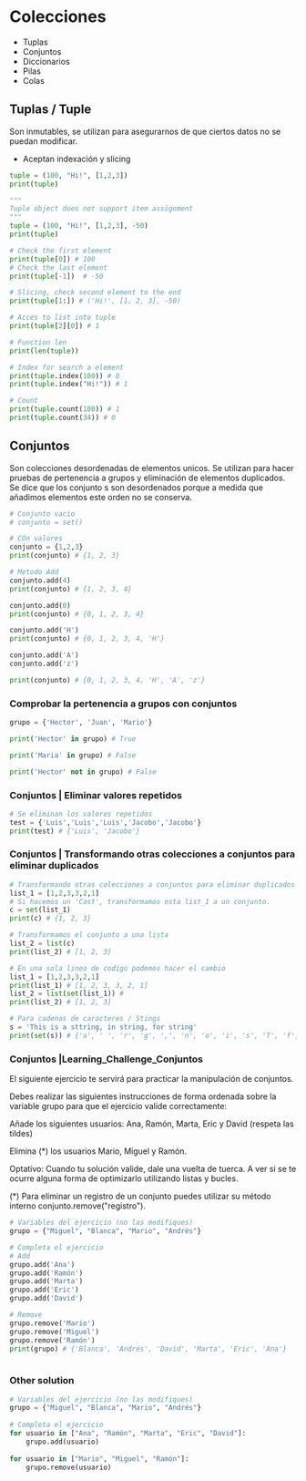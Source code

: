# Colecciones
* Tuplas
* Conjuntos 
* Diccionarios
* Pilas
* Colas


## Tuplas / Tuple
Son inmutables, se utilizan para asegurarnos de que ciertos datos no se puedan modificar.
* Aceptan indexación y slicing
```python
tuple = (100, "Hi!", [1,2,3])
print(tuple)
```
```python
"""
Tuple object does not support item assignment
"""
tuple = (100, "Hi!", [1,2,3], -50)
print(tuple)

# Check the first element
print(tuple[0]) # 100
# Check the last element
print(tuple[-1])  # -50

# Slicing, check second element to the end
print(tuple[1:]) # ('Hi!', [1, 2, 3], -50)

# Acces to list into tuple
print(tuple[2][0]) # 1

# Function len
print(len(tuple))

# Index for search a element
print(tuple.index(100)) # 0
print(tuple.index("Hi!")) # 1

# Count
print(tuple.count(100)) # 1
print(tuple.count(34)) # 0
```

## Conjuntos
Son colecciones desordenadas de elementos unicos.
Se utilizan para hacer pruebas de pertenencia a grupos y eliminación de elementos duplicados.
Se dice que los conjunto s son desordenados porque a medida que añadimos elementos este orden no se conserva.

```python
# Conjunto vacio
# conjunto = set()

# COn valores
conjunto = {1,2,3}
print(conjunto) # {1, 2, 3}

# Metodo Add
conjunto.add(4)
print(conjunto) # {1, 2, 3, 4}

conjunto.add(0)
print(conjunto) # {0, 1, 2, 3, 4}

conjunto.add('H')
print(conjunto) # {0, 1, 2, 3, 4, 'H'}

conjunto.add('A')
conjunto.add('z')

print(conjunto) # {0, 1, 2, 3, 4, 'H', 'A', 'z'}
```
### Comprobar la pertenencia a grupos con conjuntos
```python
grupo = {'Hector', 'Juan', 'Mario'}

print('Hector' in grupo) # True

print('Maria' in grupo) # False

print('Hector' not in grupo) # False

```
### Conjuntos | Eliminar valores repetidos
```python
# Se eliminan los valores repetidos
test = {'Luis','Luis','Luis','Jacobo','Jacobo'}
print(test) # {'Luis', 'Jacobo'}
```
### Conjuntos | Transformando otras colecciones a conjuntos para eliminar duplicados
```python
# Transformando otras colecciones a conjuntos para eliminar duplicados
list_1 = [1,2,3,3,2,1]
# Si hacemos un 'Cast', transformamos esta list_1 a un conjunto.
c = set(list_1)
print(c) # {1, 2, 3}

# Transformamos el conjunto a una lista
list_2 = list(c)
print(list_2) # [1, 2, 3]

# En una sola linea de codigo podemos hacer el cambio
list_1 = [1,2,3,3,2,1]
print(list_1) # [1, 2, 3, 3, 2, 1]
list_2 = list(set(list_1)) #
print(list_2) # [1, 2, 3]

# Para cadenas de caracteres / Stings
s = 'This is a sttring, in string, for string'
print(set(s)) # {'a', ' ', 'r', 'g', ',', 'n', 'o', 'i', 's', 'T', 'f', 'h', 't'}
```

### Conjuntos |Learning_Challenge_Conjuntos
El siguiente ejercicio te servirá para practicar la manipulación de conjuntos.

Debes realizar las siguientes instrucciones de forma ordenada sobre la variable grupo para que el ejercicio valide correctamente:

Añade los siguientes usuarios: Ana, Ramón, Marta, Eric y David (respeta las tildes)

Elimina (*) los usuarios Mario, Miguel y Ramón.

Optativo: Cuando tu solución valide, dale una vuelta de tuerca. A ver si se te ocurre alguna forma de optimizarlo utilizando listas y bucles.

(*) Para eliminar un registro de un conjunto puedes utilizar su método interno conjunto.remove("registro").

```python
# Variables del ejercicio (no las modifiques)
grupo = {"Miguel", "Blanca", "Mario", "Andrés"}

# Completa el ejercicio
# Add
grupo.add('Ana')
grupo.add('Ramón')
grupo.add('Marta')
grupo.add('Eric')
grupo.add('David')

# Remove
grupo.remove('Mario')
grupo.remove('Miguel')
grupo.remove('Ramón')
print(grupo) # {'Blanca', 'Andrés', 'David', 'Marta', 'Eric', 'Ana'}
  
```
### Other solution
```python
# Variables del ejercicio (no las modifiques)
grupo = {"Miguel", "Blanca", "Mario", "Andrés"}
 
# Completa el ejercicio
for usuario in ["Ana", "Ramón", "Marta", "Eric", "David"]:
    grupo.add(usuario)
 
for usuario in ["Mario", "Miguel", "Ramón"]:
    grupo.remove(usuario)
```


